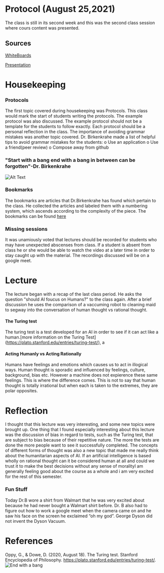 # Protocol (August 25,2021)
The class is still in its second week and this was the second class session where cours content was presented.
  ## Sources
  [WhiteBoards](https://drive.google.com/drive/u/1/folders/1CbKKT6HOLdq8b2_rD29bqVDMj1HXcaNR)
  
  [Presentation](https://github.com/birkenkrahe/ai482/blob/main/2_what_is_ai/2_what_is_ai.pdf)
# Housekeeping
  ### Protocols
  The first topic covered during housekeeping was Protocols. This class would mark the start of students writing the protocols. The example protocol was also discussed. The example protocol should not be a template for the students to follow exactly. Each protocol should be a personal reflection in the class. The importance of avoiding grammar mistakes was another topic covered. Dr. Birkenkrahe made a list of helpful tips to avoid grammar mistakes for the students:
  o	Use an application
  o	Use a friend(peer review)
  o	Compose away from github
  ### "Start with a bang end with a bang in between can be forgotten"-Dr. Birkenkrahe
![Alt Text](https://bestanimations.com/media/fireworks/1962490925amazing-electrc-feel-fireworks-gif.gif#.YS25BiLBl5g.link)
  ### Bookmarks
  The bookmarks are articles that Dr.Birkenkrahe has found which pertain to the class. He collected the articles and labeled them with a numbering system, which ascends according to the complexity of the piece. The bookmarks can be found [here](https://github.com/birkenkrahe/ai482/blob/main/bookmarks.md)
 ### Missing sessions
  It was unamiously voted that lectures should be recorded for students who may have unexpected abscenses from class. If a student is absent from class he or she would be able to watch the video at a later time in order to stay caught up with the material. The recordings discussed will be on a google meet. 
# Lecture
  The lecture began with a recap of the last class period. He asks the question "should AI foucus on Humans?" to the class again. After a brief discussion he uses the comparison of a vaccuming robot to cleaning maid to segway into the conversation of human thought vs rational thought.
  #### The Turing test
  The turing test is a test developed for an AI in order to see if it can act like a human.[more information on the Turing Test] (https://plato.stanford.edu/entries/turing-test/), a 
  #### Acting Humanly vs Acting Rationally
  Humans have feelings and emotions which causes us to act in illogical ways. Human thought is sporadic and influenced by feelings, culture, background, bias etc. However a machine does not expierence these same feelings. This is where the difference comes. This is not to say that human thought is totally irrational but when each is taken to the extremes, they are polar opposites.
 # Reflection
  I thought that this lecture was very interesting, and some new topics were brought up. One thing that I found especially interesting about this lecture was the discussion of bias in regard to tests, such as the Turing test, that are subject to bias because of their repetitive nature. The more the tests are done the more people want to see it successfully completed. The concepts of different forms of thought was also a new topic that made me really think about the humanitarian aspects of AI. If an artificial intelligence is based wholly on rational thought can it be considered human at all 
  and could we trust it to make the best decisions without any sense of moralityI am generally feeling good about the course as a whole and i am very excited for the rest of this semester.
 ### Fun Stuff
  Today Dr.B  wore a shirt from Walmart that he was very excited about because he had never bought a Walmart shirt before. 
  Dr. B also had to figure out how to work a google meet when the camera came on and he saw his face on the screen he exclaimed “oh my god”.
  George Dyson did not invent the Dyson Vacuum.
# References
Oppy, G., &amp; Dowe, D. (2020, August 18). The Turing test. Stanford Encyclopedia of Philosophy. https://plato.stanford.edu/entries/turing-test/. 
![End with a bang](https://i.gifer.com/SGat.gif)
